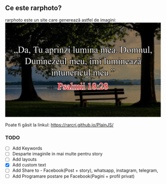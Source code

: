 ## Ce este rarphoto? ##
rarphoto este un site care generează astfel de imagini:
![Imagine generată de rarphoto](https://github.com/rarcri/PlainJS/blob/master/sample.png?raw=true)

Poate fi găsit la linkul: https://rarcri.github.io/PlainJS/




### TODO ###
- [ ] Add Keywords
- [ ] Desparte imaginile in mai multe pentru story
- [ ] Add layouts
- [x] Add custom text
- [ ] Add Share to - Facebook(Post + story), whatsapp, instagram, telegram,
- [ ] Add Programare postare pe Facebook(Pagini + profil privat)

